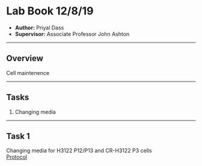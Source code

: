# Lab Book 12/8/19
- **Author:** Priyal Dass
- **Supervisor:** Associate Professor John Ashton
------------------------------------------------------------------
## Overview

Cell maintenence

------------------------------------------------------------------
## Tasks

1. Changing media
------------------------------------------------------------------
## Task 1

Changing media for H3122 P12/P13 and CR-H3122 P3 cells <br>
[Protocol](../Protocols/Media_change.md)
